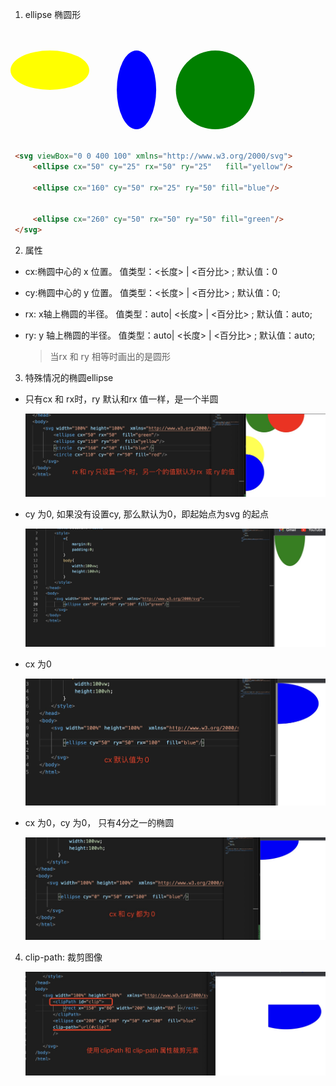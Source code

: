 1. ellipse 椭圆形

  <code>
    <svg viewBox="0 0 400 100" xmlns="http://www.w3.org/2000/svg">
    <ellipse cx="50" cy="25" rx="50" ry="25"   fill="yellow"/>
    <ellipse cx="160" cy="50" rx="25" ry="50" fill="blue"/>
    <ellipse cx="260" cy="50" rx="50" ry="50" fill="green"/>
    </svg>
   </code>

   ```html
    <svg viewBox="0 0 400 100" xmlns="http://www.w3.org/2000/svg">
        <ellipse cx="50" cy="25" rx="50" ry="25"   fill="yellow"/>

        <ellipse cx="160" cy="50" rx="25" ry="50" fill="blue"/>

        
        <ellipse cx="260" cy="50" rx="50" ry="50" fill="green"/>
    </svg>
   ```

2. 属性

+ cx:椭圆中心的 x 位置。 值类型：<长度> | <百分比> ; 默认值：0

+ cy:椭圆中心的 y 位置。 值类型：<长度> | <百分比> ; 默认值：0;

+ rx:  x轴上椭圆的半径。 值类型：auto| <长度> | <百分比> ; 默认值：auto; 

+ ry: y 轴上椭圆的半径。 值类型：auto| <长度> | <百分比> ; 默认值：auto;

   > 当rx 和 ry 相等时画出的是圆形

3. 特殊情况的椭圆ellipse

+ 只有cx 和 rx时，ry 默认和rx 值一样，是一个半圆

    ![image](../assets/3.jpg)

+ cy 为0, 如果没有设置cy, 那么默认为0，即起始点为svg 的起点

    ![image](../assets/2.jpg)

+ cx 为0

    ![image](../assets/4.jpg)

+ cx 为0，cy 为0， 只有4分之一的椭圆

    ![image](../assets/5.jpg)

4. clip-path: 裁剪图像

    ![image](../assets/6.jpg)